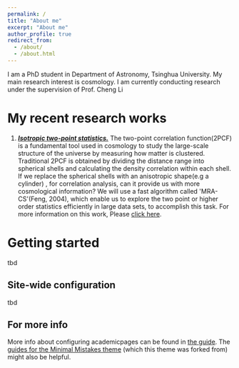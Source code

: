 ```yaml
---
permalink: /
title: "About me"
excerpt: "About me"
author_profile: true
redirect_from: 
  - /about/
  - /about.html
---
```


I am a PhD student in Department of Astronomy, Tsinghua University. My main research interest is cosmology. I am currently conducting research under the supervision of Prof. Cheng Li

My recent research works
======
1. ***<u>Isotropic two-point statistics.</u>*** The two-point correlation function(2PCF) is a fundamental tool used in cosmology to study the large-scale structure of the universe by measuring how matter is clustered. Traditional 2PCF is obtained by dividing the distance range into spherical shells and calculating the density correlation within each shell. If we replace the spherical shells with an anisotropic shape(e.g a cylinder) , for correlation analysis, can it provide us with more cosmological information? We will use a fast algorithm called 'MRA-CS'(Feng, 2004), which enable us to explore the two point or higher order statistics efficiently in large data sets, to accomplish this task. For more information on this work, Please [click here](https://www.baidu.com).

Getting started
======
tbd

Site-wide configuration
------
tbd

For more info
------
More info about configuring academicpages can be found in [the guide](https://academicpages.github.io/markdown/). The [guides for the Minimal Mistakes theme](https://mmistakes.github.io/minimal-mistakes/docs/configuration/) (which this theme was forked from) might also be helpful.
